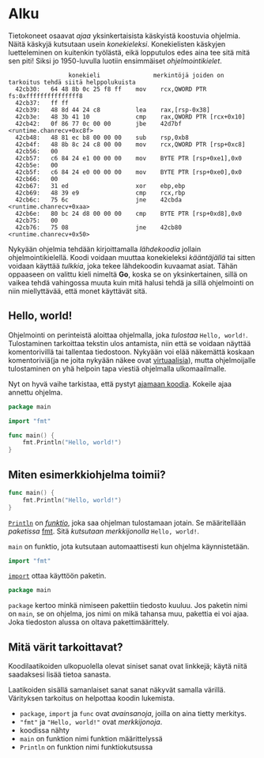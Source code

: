 # Alku
Tietokoneet osaavat _ajaa_ yksinkertaisista käskyistä koostuvia ohjelmia. Näitä käskyjä kutsutaan usein _konekieleksi_. Konekielisten käskyjen luetteleminen on kuitenkin työlästä, eikä lopputulos edes aina tee sitä mitä sen piti! Siksi jo 1950-luvulla luotiin ensimmäiset _ohjelmointikielet_.

```
                 konekieli               merkintöjä joiden on tarkoitus tehdä siitä helppolukuista
  42cb30:	64 48 8b 0c 25 f8 ff 	mov    rcx,QWORD PTR fs:0xfffffffffffffff8
  42cb37:	ff ff 
  42cb39:	48 8d 44 24 c8       	lea    rax,[rsp-0x38]
  42cb3e:	48 3b 41 10          	cmp    rax,QWORD PTR [rcx+0x10]
  42cb42:	0f 86 77 0c 00 00    	jbe    42d7bf <runtime.chanrecv+0xc8f>
  42cb48:	48 81 ec b8 00 00 00 	sub    rsp,0xb8
  42cb4f:	48 8b 8c 24 c8 00 00 	mov    rcx,QWORD PTR [rsp+0xc8]
  42cb56:	00 
  42cb57:	c6 84 24 e1 00 00 00 	mov    BYTE PTR [rsp+0xe1],0x0
  42cb5e:	00 
  42cb5f:	c6 84 24 e0 00 00 00 	mov    BYTE PTR [rsp+0xe0],0x0
  42cb66:	00 
  42cb67:	31 ed                	xor    ebp,ebp
  42cb69:	48 39 e9             	cmp    rcx,rbp
  42cb6c:	75 6c                	jne    42cbda <runtime.chanrecv+0xaa>
  42cb6e:	80 bc 24 d8 00 00 00 	cmp    BYTE PTR [rsp+0xd8],0x0
  42cb75:	00 
  42cb76:	75 08                	jne    42cb80 <runtime.chanrecv+0x50>
```

Nykyään ohjelmia tehdään kirjoittamalla _lähdekoodia_ jollain ohjelmointikielellä. Koodi voidaan muuttaa konekieleksi _kääntäjällä_ tai sitten voidaan käyttää _tulkkia_, joka tekee lähdekoodin kuvaamat asiat. Tähän oppaaseen on valittu kieli nimeltä __Go__, koska se on yksinkertainen, sillä on vaikea tehdä vahingossa muuta kuin mitä halusi tehdä ja sillä ohjelmointi on niin miellyttävää, että monet käyttävät sitä.

## Hello, world!
Ohjelmointi on perinteistä aloittaa ohjelmalla, joka _tulostaa_ `Hello, world!`. Tulostaminen tarkoittaa tekstin ulos antamista, niin että se voidaan näyttää komentorivillä tai tallentaa tiedostoon. Nykyään voi elää näkemättä koskaan komentoriviä(ja ne joita nykyään näkee ovat [virtuaalisia](https://en.wikipedia.org/wiki/Virtual_console)), mutta ohjelmoijalle tulostaminen on yhä helpoin tapa viestiä ohjelmalla ulkomaailmalle.

Nyt on hyvä vaihe tarkistaa, että pystyt [ajamaan koodia](setup.md). Kokeile ajaa annettu ohjelma.

```Go
package main

import "fmt"

func main() {
	fmt.Println("Hello, world!")
}

```

## Miten esimerkkiohjelma toimii?
```Go
func main() {
	fmt.Println("Hello, world!")
}
```
[`Println`](https://golang.org/pkg/fmt/#Println) on [_funktio_](funktio.md), joka saa ohjelman tulostamaan jotain. Se määritellään _paketissa_ [fmt](https://golang.org/pkg/fmt/). Sitä _kutsutaan_ _merkkijonolla_ `Hello, world!`.

`main` on funktio, jota kutsutaan automaattisesti kun ohjelma käynnistetään.

```Go
import "fmt"
```
[`import`](import.md) ottaa käyttöön paketin.

```Go
package main
```
`package` kertoo minkä nimiseen pakettiin tiedosto kuuluu. Jos paketin nimi on `main`, se on ohjelma, jos nimi on mikä tahansa muu, pakettia ei voi ajaa. Joka tiedoston alussa on oltava pakettimäärittely.

## Mitä värit tarkoittavat?
Koodilaatikoiden ulkopuolella olevat siniset sanat ovat linkkejä; käytä niitä saadaksesi lisää tietoa sanasta.

Laatikoiden sisällä samanlaiset sanat sanat näkyvät samalla värillä. Värityksen tarkoitus on helpottaa koodin lukemista.

- `package`, `import` ja `func` ovat _avainsanoja_, joilla on aina tietty merkitys.
- `"fmt"` ja `"Hello, world!"` ovat _merkkijonoja_.
- koodissa nähty
 - `main` on funktion nimi funktion määrittelyssä
 - `Println` on funktion nimi funktiokutsussa
